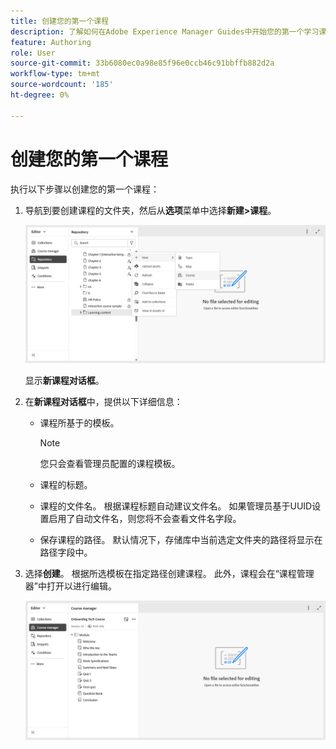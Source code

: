 ```yaml
---
title: 创建您的第一个课程
description: 了解如何在Adobe Experience Manager Guides中开始您的第一个学习课程。
feature: Authoring
role: User
source-git-commit: 33b6080ec0a98e85f96e0ccb46c91bbffb882d2a
workflow-type: tm+mt
source-wordcount: '185'
ht-degree: 0%

---
```


# 创建您的第一个课程

执行以下步骤以创建您的第一个课程：

1. 导航到要创建课程的文件夹，然后从&#x200B;**选项**&#x200B;菜单中选择&#x200B;**新建>课程**。

   ![](assets/create-new-course.png)

   显示&#x200B;**新课程对话框**。
2. 在&#x200B;**新课程对话框**&#x200B;中，提供以下详细信息：
   - 课程所基于的模板。

     >[!NOTE]
     >
     > 您只会查看管理员配置的课程模板。

   - 课程的标题。
   - 课程的文件名。 根据课程标题自动建议文件名。 如果管理员基于UUID设置启用了自动文件名，则您将不会查看文件名字段。
   - 保存课程的路径。 默认情况下，存储库中当前选定文件夹的路径将显示在路径字段中。
3. 选择&#x200B;**创建**。
根据所选模板在指定路径创建课程。 此外，课程会在“课程管理器”中打开以进行编辑。

   ![](assets/course-manager-read-only-mode.png)



